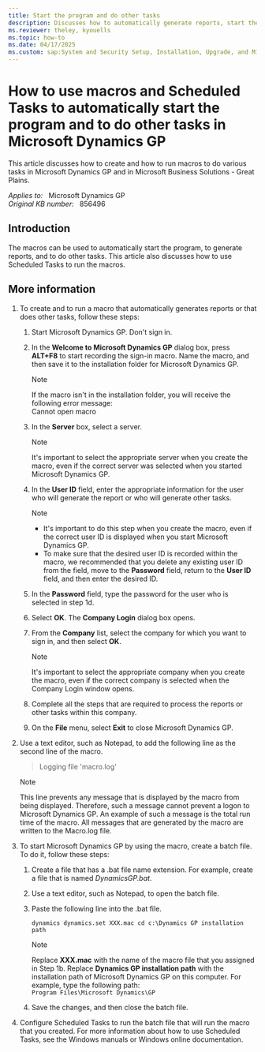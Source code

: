 ```yaml
---
title: Start the program and do other tasks
description: Discusses how to automatically generate reports, start the program, and do other tasks by using macros and Scheduled Tasks in Microsoft Dynamics GP.
ms.reviewer: theley, kyouells
ms.topic: how-to
ms.date: 04/17/2025
ms.custom: sap:System and Security Setup, Installation, Upgrade, and Migrations
---
```

# How to use macros and Scheduled Tasks to automatically start the program and to do other tasks in Microsoft Dynamics GP

This article discusses how to create and how to run macros to do various tasks in Microsoft Dynamics GP and in Microsoft Business Solutions - Great Plains.

_Applies to:_ &nbsp; Microsoft Dynamics GP  
_Original KB number:_ &nbsp; 856496

## Introduction

The macros can be used to automatically start the program, to generate reports, and to do other tasks. This article also discusses how to use Scheduled Tasks to run the macros.

## More information

1. To create and to run a macro that automatically generates reports or that does other tasks, follow these steps:

    1. Start Microsoft Dynamics GP. Don't sign in.
    2. In the **Welcome to Microsoft Dynamics GP** dialog box, press **ALT+F8** to start recording the sign-in macro. Name the macro, and then save it to the installation folder for Microsoft Dynamics GP.

        > [!NOTE]
        > If the macro isn't in the installation folder, you will receive the following error message:  
        > Cannot open macro

    3. In the **Server** box, select a server.

        > [!NOTE]
        > It's important to select the appropriate server when you create the macro, even if the correct server was selected when you started Microsoft Dynamics GP.

    4. In the **User ID** field, enter the appropriate information for the user who will generate the report or who will generate other tasks.

        > [!NOTE]
        >
        > - It's important to do this step when you create the macro, even if the correct user ID is displayed when you start Microsoft Dynamics GP.
        > - To make sure that the desired user ID is recorded within the macro, we recommended that you delete any existing user ID from the field, move to the **Password** field, return to the **User ID** field, and then enter the desired ID.

    5. In the **Password** field, type the password for the user who is selected in step 1d.
    6. Select **OK**. The **Company Login** dialog box opens.
    7. From the **Company** list, select the company for which you want to sign in, and then select **OK**.

        > [!NOTE]
        > It's important to select the appropriate company when you create the macro, even if the correct company is selected when the Company Login window opens.
    8. Complete all the steps that are required to process the reports or other tasks within this company.
    9. On the **File** menu, select **Exit** to close Microsoft Dynamics GP.

2. Use a text editor, such as Notepad, to add the following line as the second line of the macro.

    > Logging file 'macro.log'

    > [!NOTE]
    > This line prevents any message that is displayed by the macro from being displayed. Therefore, such a message cannot prevent a logon to Microsoft Dynamics GP. An example of such a message is the total run time of the macro. All messages that are generated by the macro are written to the Macro.log file.

3. To start Microsoft Dynamics GP by using the macro, create a batch file. To do it, follow these steps:
    1. Create a file that has a .bat file name extension. For example, create a file that is named *DynamicsGP.bat*.
    2. Use a text editor, such as Notepad, to open the batch file.
    3. Paste the following line into the .bat file.

        `dynamics dynamics.set XXX.mac cd c:\Dynamics GP installation path`

        > [!NOTE]
        > Replace **XXX.mac** with the name of the macro file that you assigned in Step 1b. Replace **Dynamics GP installation path** with the installation path of Microsoft Dynamics GP on this computer. For example, type the following path:  
        `Program Files\Microsoft Dynamics\GP`

    4. Save the changes, and then close the batch file.
4. Configure Scheduled Tasks to run the batch file that will run the macro that you created. For more information about how to use Scheduled Tasks, see the Windows manuals or Windows online documentation.
